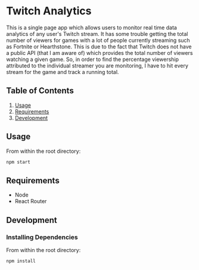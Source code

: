 # Twitch Analytics

This is a single page app which allows users to monitor real time data analytics of any user's Twitch stream. It has some trouble getting the total number of viewers for games with a lot of people currently streaming such as Fortnite or Hearthstone. This is due to the fact that Twitch does not have a public API (that I am aware of) which provides the total number of viewers watching a given game. So, in order to find the percentage viewership attributed to the individual streamer you are monitoring, I have to hit every stream for the game and track a running total.

## Table of Contents

1. [Usage](#usage)
1. [Requirements](#requirements)
1. [Development](#development)

## Usage

From within the root directory:
```sh
npm start
```

## Requirements

- Node
- React Router

## Development

### Installing Dependencies

From within the root directory:

```sh
npm install
```